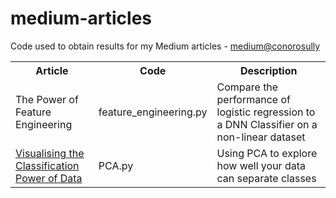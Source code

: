 # medium-articles
Code used to obtain results for my Medium articles - 
<a href="https://medium.com/@conorosully" target="_blank"> medium@conorosully</a>

<table>
  <tr>
    <th><span style="font-weight:bold">Article</span></th>
    <th><span style="font-weight:bold">Code</span></th>
    <th><span style="font-weight:bold">Description</span></th>
  </tr>
  <tr>
    <td>The Power of Feature Engineering</td>
    <td>feature_engineering.py</td>
    <td>Compare the performance of logistic regression to a DNN Classifier on a non-linear dataset</td>
  </tr>
  
  <tr>
    <td>
<a href="https://medium.com/p/54f5273f640/edit"> Visualising the Classification Power of Data </a></td>
    <td>PCA.py</td>
    <td>Using PCA to explore how well your data can separate classes</td>
  </tr>
  
</table>
